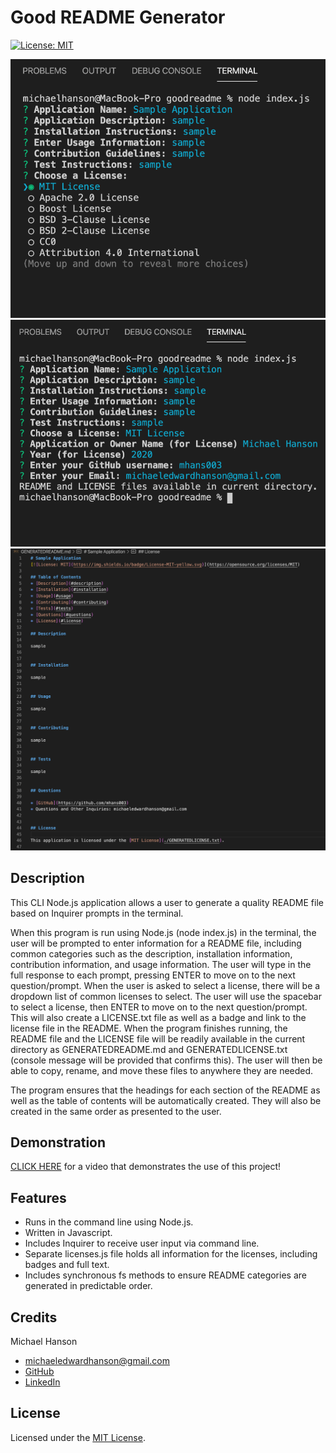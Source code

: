 # Good README Generator
[![License: MIT](https://img.shields.io/badge/License-MIT-yellow.svg)](https://opensource.org/licenses/MIT)

![Screenshot of Good README Generator](./assets/images/screenshot1.jpg)
![Screenshot of Good README Generator](./assets/images/screenshot2.jpg)
![Screenshot of Good README Generator](./assets/images/screenshot3.jpg)

## Description 

This CLI Node.js application allows a user to generate a quality README file based on Inquirer prompts in the terminal. 

When this program is run using Node.js (node index.js) in the terminal, the user will be prompted to enter information for a README file, including common categories such as the description, installation information, contribution information, and usage information. The user will type in the full response to each prompt, pressing ENTER to move on to the next question/prompt. When the user is asked to select a license, there will be a dropdown list of common licenses to select. The user will use the spacebar to select a license, then ENTER to move on to the next question/prompt. This will also create a LICENSE.txt file as well as a badge and link to the license file in the README. When the program finishes running, the README file and the LICENSE file will be readily available in the current directory as GENERATEDREADME.md and GENERATEDLICENSE.txt (console message will be provided that confirms this). The user will then be able to copy, rename, and move these files to anywhere they are needed. 

The program ensures that the headings for each section of the README as well as the table of contents will be automatically created. They will also be created in the same order as presented to the user. 

## Demonstration

[CLICK HERE](https://drive.google.com/file/d/1S-GIJUV2yjVxc-2GnDCKPNezs5XwmPWp/view?usp=sharing) for a video that demonstrates the use of this project! 

## Features

* Runs in the command line using Node.js.
* Written in Javascript. 
* Includes Inquirer to receive user input via command line. 
* Separate licenses.js file holds all information for the licenses, including badges and full text.
* Includes synchronous fs methods to ensure README categories are generated in predictable order.

## Credits

Michael Hanson
* michaeledwardhanson@gmail.com
* [GitHub](https://github.com/mhans003)
* [LinkedIn](https://www.linkedin.com/in/michaeledwardhanson/)

## License 

Licensed under the [MIT License](./LICENSE.txt).
